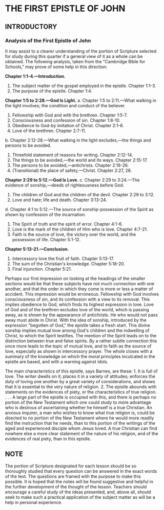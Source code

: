 # THE FIRST EPISTLE OF JOHN

## INTRODUCTORY

### Analysis of the First Epistle of John

It may assist to a clearer understanding of the portion of Scripture selected for study during this quarter if a general view of it as a whole can be obtained. The following analysis, taken from the "Cambridge Bible for Schools," may prove of some help in this direction:

**Chapter 1:1-4.—Introduction.**
1. The subject matter of the gospel employed in the epistle. Chapter 1:1-3.
2. The purpose of the epistle. Chapter 1:4.

**Chapter 1:5 to 2:28.—God Is Light.**
a. Chapter 1:5 to 2:11.—What walking in the light involves; the condition and conduct of the believer.
   1. Fellowship with God and with the brethren. Chapter 1:5-7.
   2. Consciousness and confession of sin. Chapter 1:8-10.
   3. Obedience to God-by imitation of Christ. Chapter 2:1-6.
   4. Love of the brethren. Chapter 2:7-11.

b. Chapter 2:12-28.—What walking in the light excludes,—the things and persons to be avoided.
   1. Threefold statement of reasons for writing. Chapter 2:12-14.
   2. The things to be avoided,—the world and its ways. Chapter 2:15-17.
   3. The persons to be avoided,—antichrists. Chapter 2:18-26.
   4. (Transitional) the place of safety,—Christ. Chapter 2:27, 28.

**Chapter 2:29 to 5:12.—God Is Love.**
c. Chapter 2:29 to 3:24.—The evidence of sonship,—deeds of righteousness before God.
   1. The children of God and the children of the devil. Chapter 2:29 to 3:12.
   2. Love and hate; life and death. Chapter 3:13-24.

d. Chapter 4:1 to 5:12.—The source of sonship-possession of the Spirit as shown by confession of the incarnation.
   1. The Spirit of truth and the spirit of error. Chapter 4:1-6.
   2. Love is the mark of the children of Him who is love. Chapter 4:7-21.
   3. Faith is the source of love, the victory over the world, and the possession of life. Chapter 5:1-12.

**Chapter 5:13-21.—Conclusion.**
1. Intercessory love the fruit of faith. Chapter 5:13-17.
2. The sum of the Christian's knowledge. Chapter 5:18-20.
3. Final injunction. Chapter 5:21.

Perhaps our first impression on looking at the headings of the smaller sections would be that these subjects have not much connection with one another, and that the order in which they come is more or less a matter of accident. This impression would be erroneous. Fellowship with God involves consciousness of sin, and its confession with a view to its removal. This implies obedience to God, which finds its highest expression in love. Love of God and of the brethren excludes love of the world, which is passing away, as is shown by the appearance of antichrists. He who would not pass away must abide in Christ. With the idea of sonship, introduced by the expression "begotten of God," the epistle takes a fresh start. This divine sonship implies mutual love among God's children and the indwelling of Christ, to which the Spirit testifies. The mention of the Spirit leads on to the distinction between true and false spirits. By a rather subtle connection this once more leads to the topic of mutual love, and to faith as the source of love, especially as shown in intercessory prayer. The whole closes with a summary of the knowledge on which the moral principles inculcated in the epistle are based, and with a warning against idols.

The main characteristics of this epistle, says Barnes, are these: 1. It is full of love. The writer dwells on it; places it in a variety of attitudes; enforces the duty of loving one another by a great variety of considerations, and shows that it is essential to the very nature of religion. 2. The epistle abounds with statements on the evidences of piety, or the characteristics of true religion. . . . A large part of the epistle is occupied with this, and there is perhaps no portion of the New Testament which one could study to more advantage who is desirous of ascertaining whether he himself is a true Christian. An anxious inquirer, a man who wishes to know what true religion is, could be directed to no portion of the New Testament where he would more readily find the instruction that he needs, than to this portion of the writings of the aged and experienced disciple whom Jesus loved. A true Christian can find nowhere else a more clear statement of the nature of his religion, and of the evidences of real piety, than in this epistle.

## NOTE

The portion of Scripture designated for each lesson should be so thoroughly studied that every question can be answered in the exact words of the text. The questions are framed with the purpose to make this possible. It is hoped that the notes will be found suggestive and helpful in the further development of the thought of the lesson. Teachers should encourage a careful study of the ideas presented, and, above all, should seek to make such a practical application of the subject matter as will be a help in personal experience.
